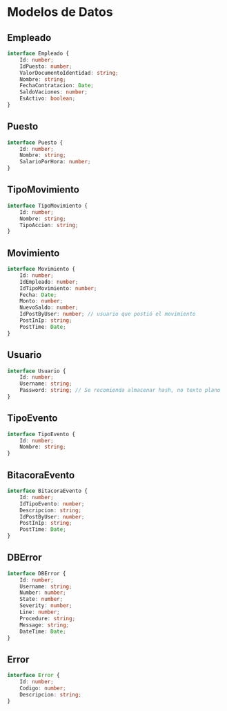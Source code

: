 # Modelos de Datos

## Empleado
```typescript
interface Empleado {
    Id: number;
    IdPuesto: number;
    ValorDocumentoIdentidad: string;
    Nombre: string;
    FechaContratacion: Date;
    SaldoVaciones: number;
    EsActivo: boolean;
}
```

## Puesto
```typescript
interface Puesto {
    Id: number;
    Nombre: string;
    SalarioPorHora: number;
}
```

## TipoMovimiento
```typescript
interface TipoMovimiento {
    Id: number;
    Nombre: string;
    TipoAccion: string;
}
```

## Movimiento
```typescript
interface Movimiento {
    Id: number;
    IdEmpleado: number;
    IdTipoMovimiento: number;
    Fecha: Date;
    Monto: number;
    NuevoSaldo: number;
    IdPostByUser: number; // usuario que postió el movimiento
    PostInIp: string;
    PostTime: Date;
}
```

## Usuario
```typescript
interface Usuario {
    Id: number;
    Username: string;
    Password: string; // Se recomienda almacenar hash, no texto plano
}
```

## TipoEvento
```typescript
interface TipoEvento {
    Id: number;
    Nombre: string;
}
```

## BitacoraEvento
```typescript
interface BitacoraEvento {
    Id: number;
    IdTipoEvento: number;
    Descripcion: string;
    IdPostByUser: number;
    PostInIp: string;
    PostTime: Date;
}
```

## DBError
```typescript
interface DBError {
    Id: number;
    Username: string;
    Number: number;
    State: number;
    Severity: number;
    Line: number;
    Procedure: string;
    Message: string;
    DateTime: Date;
}
```

## Error
```typescript
interface Error {
    Id: number;
    Codigo: number;
    Descripcion: string;
}
```